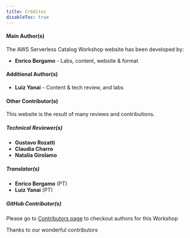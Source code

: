 ```yaml
---
title: Créditos
disableToc: true
---
```


#### Main Author(s)

The AWS Serverless Catalog Workshop website has been developed by:

* **Enrico Bergamo** - Labs, content, website & format

#### Additional Author(s)
* **Luiz Yanai** - Content & tech review, and labs 
  
#### Other Contributor(s)

This website is the result of many reviews and contributions.

##### Technical Reviewer(s)
* **Gustavo Rozatti**
* **Claudia Charro**
* **Natalia Girolamo**

##### Translator(s)
* **Enrico Bergamo** (PT)
* **Luiz Yanai** (PT)

##### GitHub Contributor(s) <i class='fas fa-heart'></i>

Please go to [Contributors page](https://github.com/aws-samples/serverless-observability-workshop/graphs/contributors) to checkout authors for this Workshop

Thanks to our wonderful contributors <i class="fas fa-heart"></i>
